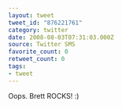 ```yaml
---
layout: tweet
tweet_id: "876221761"
category: twitter
date: 2008-08-03T07:31:03.000Z
source: Twitter SMS
favorite_count: 0
retweet_count: 0
tags:
- tweet
---
```


Oops. Brett ROCKS! :)

